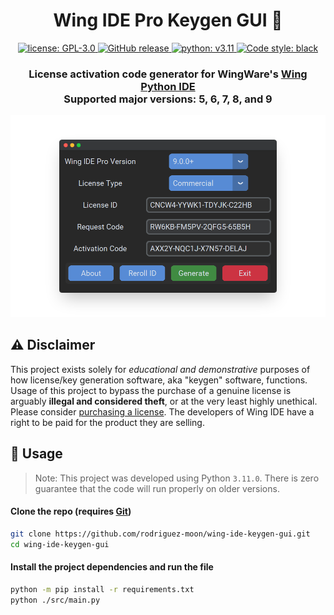<!-- Hello there -->

<h1 align="center">
  Wing IDE Pro Keygen GUI 🔑
</h1>

<p align="center">
  <a href="https://github.com/rodriguez-moon/wing-ide-keygen-gui/blob/main/LICENSE">
    <img alt="license: GPL-3.0" src="https://img.shields.io/github/license/rodriguez-moon/wing-ide-keygen-gui.svg?color=734ad4&logo=github">
  </a>
  <a href="https://github.com/rodriguez-moon/wing-ide-keygen-gui/releases">
    <img alt="GitHub release" src="https://img.shields.io/github/release/rodriguez-moon/wing-ide-keygen-gui.svg?color=38a851&logo=github">
  <a href="https://python.org">
    <img alt="python: v3.11" src="https://img.shields.io/badge/python-v3.11-4b8bbe.svg?logo=python&logoColor=ffd43b">
  </a>
  <a href="https://github.com/psf/black">
    <img alt="Code style: black" src="https://img.shields.io/badge/code%20style-black-000000.svg">
  </a>
</p>

<h3 align="center">
  License activation code generator for WingWare's
  <a href="https://wingware.com">
    Wing Python IDE
  </a>
  <br/>
  Supported major versions: 5, 6, 7, 8, and 9
</h3>

<div style="text-align: center;">
    <img title="Wing Keygen GUI" alt="Example GUI screenshot" src="./assets/gui-example.png">
</div>

## ⚠️ Disclaimer

This project exists solely for _educational and demonstrative_ purposes of how license/key generation software, aka "keygen" software, functions. Usage of this project to bypass the purchase of a genuine license is arguably **illegal and considered theft**, or at the very least highly unethical. Please consider [purchasing a license](https://wingware.com/store/purchase). The developers of Wing IDE have a right to be paid for the product they are selling.

## 🌙 Usage

> Note: This project was developed using Python `3.11.0`. There is zero guarantee that the code will run properly on older versions.

#### Clone the repo (requires [Git](https://git-scm.com/))
```bash
git clone https://github.com/rodriguez-moon/wing-ide-keygen-gui.git
cd wing-ide-keygen-gui
```
#### Install the project dependencies and run the file
```bash
python -m pip install -r requirements.txt
python ./src/main.py
```

